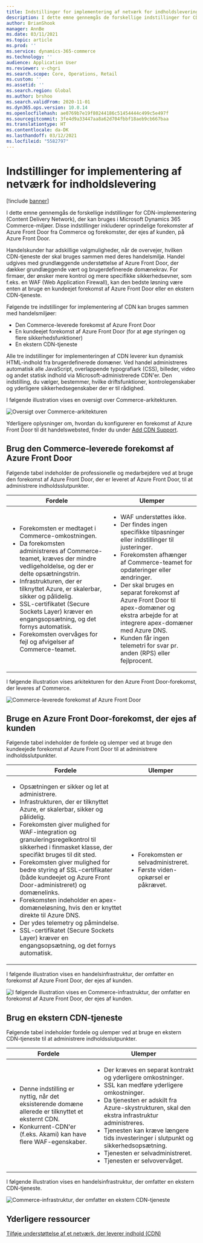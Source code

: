 ```yaml
---
title: Indstillinger for implementering af netværk for indholdslevering
description: I dette emne gennemgås de forskellige indstillinger for CDN-implementering (Content Delivery Network), der kan bruges i Microsoft Dynamics 365 Commerce-miljøer. Disse indstillinger inkluderer oprindelige forekomster af Azure Front Door fra Commerce og forekomster, der ejes af kunden, på Azure Front Door.
author: BrianShook
manager: AnnBe
ms.date: 03/11/2021
ms.topic: article
ms.prod: ''
ms.service: dynamics-365-commerce
ms.technology: ''
audience: Application User
ms.reviewer: v-chgri
ms.search.scope: Core, Operations, Retail
ms.custom: ''
ms.assetid: ''
ms.search.region: Global
ms.author: brshoo
ms.search.validFrom: 2020-11-01
ms.dyn365.ops.version: 10.0.14
ms.openlocfilehash: ae0769b7e19f80244186c51454444c499c5e497f
ms.sourcegitcommit: 3fe4d9a33447aa8a62d704fbbf18aeb9cb667baa
ms.translationtype: HT
ms.contentlocale: da-DK
ms.lasthandoff: 03/12/2021
ms.locfileid: "5582797"
---
```

# <a name="content-delivery-network-implementation-options"></a>Indstillinger for implementering af netværk for indholdslevering

[!include [banner](includes/banner.md)]

I dette emne gennemgås de forskellige indstillinger for CDN-implementering (Content Delivery Network), der kan bruges i Microsoft Dynamics 365 Commerce-miljøer. Disse indstillinger inkluderer oprindelige forekomster af Azure Front Door fra Commerce og forekomster, der ejes af kunden, på Azure Front Door.

Handelskunder har adskillige valgmuligheder, når de overvejer, hvilken CDN-tjeneste der skal bruges sammen med deres handelsmiljø. Handel udgives med grundlæggende understøttelse af Azure Front Door, der dækker grundlæggende vært og brugerdefinerede domænekrav. For firmaer, der ønsker mere kontrol og mere specifikke sikkerhedsevner, som f.eks. en WAF (Web Application Firewall), kan den bedste løsning være enten at bruge en kundeejet forekomst af Azure Front Door eller en ekstern CDN-tjeneste.

Følgende tre indstillinger for implementering af CDN kan bruges sammen med handelsmiljøer:

- Den Commerce-leverede forekomst af Azure Front Door
- En kundeejet forekomst af Azure Front Door (for at øge styringen og flere sikkerhedsfunktioner)
- En ekstern CDN-tjeneste

Alle tre indstillinger for implementeringen af CDN leverer kun dynamisk HTML-indhold fra brugerdefinerede domæner. Ved handel administreres automatisk alle JavaScript, overlappende typografiark (CSS), billeder, video og andet statisk indhold via Microsoft-administrerede CDN'er. Den indstilling, du vælger, bestemmer, hvilke driftsfunktioner, kontrolegenskaber og yderligere sikkerhedsegenskaber der er til rådighed.

I følgende illustration vises en oversigt over Commerce-arkitekturen.

![Oversigt over Commerce-arkitekturen](media/Commerce_CDN-Option_ComparisonModels.png)

Yderligere oplysninger om, hvordan du konfigurerer en forekomst af Azure Front Door til dit handelswebsted, finder du under [Add CDN Support](add-cdn-support.md).

## <a name="use-the-commerce-provided-azure-front-door-instance"></a>Brug den Commerce-leverede forekomst af Azure Front Door

Følgende tabel indeholder de professionelle og medarbejdere ved at bruge den forekomst af Azure Front Door, der er leveret af Azure Front Door, til at administrere indholdsslutpunkter.

| Fordele | Ulemper |
|------|------|
| <ul><li>Forekomsten er medtaget i Commerce-omkostningen.</li><li>Da forekomsten administreres af Commerce-teamet, kræves der mindre vedligeholdelse, og der er delte opsætningstrin.</li><li>Infrastrukturen, der er tilknyttet Azure, er skalerbar, sikker og pålidelig.</li><li>SSL-certifikatet (Secure Sockets Layer) kræver en engangsopsætning, og det fornys automatisk.</li><li>Forekomsten overvåges for fejl og afvigelser af Commerce-teamet.</li></ul> | <ul><li>WAF understøttes ikke.</li><li>Der findes ingen specifikke tilpasninger eller indstillinger til justeringer.</li><li>Forekomsten afhænger af Commerce-teamet for opdateringer eller ændringer.</li><li>Der skal bruges en separat forekomst af Azure Front Door til apex-domæner og ekstra arbejde for at integrere apex-domæner med Azure DNS.</li><li>Kunden får ingen telemetri for svar pr. anden (RPS) eller fejlprocent.</li></ul> |

I følgende illustration vises arkitekturen for den Azure Front Door-forekomst, der leveres af Commerce.

![Commerce-leverede forekomst af Azure Front Door](media/Commerce_CDN-Option_CommerceFrontDoor.png)

## <a name="use-a-customer-owned-azure-front-door-instance"></a>Bruge en Azure Front Door-forekomst, der ejes af kunden

Følgende tabel indeholder de fordele og ulemper ved at bruge den kundeejede forekomst af Azure Front Door til at administrere indholdsslutpunkter.

| Fordele | Ulemper |
|------|------|
| <ul><li>Opsætningen er sikker og let at administrere.</li><li>Infrastrukturen, der er tilknyttet Azure, er skalerbar, sikker og pålidelig.</li><li>Forekomsten giver mulighed for WAF-integration og granuleringsregelkontrol til sikkerhed i finmasket klasse, der specifikt bruges til dit sted.</li><li>Forekomsten giver mulighed for bedre styring af SSL-certifikater (både kundeejet og Azure Front Door-administreret) og domænelinks.</li><li>Forekomsten indeholder en apex-domæneløsning, hvis den er knyttet direkte til Azure DNS.</li><li>Der ydes telemetry og påmindelse.</li><li>SSL-certifikatet (Secure Sockets Layer) kræver en engangsopsætning, og det fornys automatisk.</li></ul> | <ul><li>Forekomsten er selvadministreret.</li><li>Første viden-opkørsel er påkrævet.</li></ul> |

I følgende illustration vises en handelsinfrastruktur, der omfatter en forekomst af Azure Front Door, der ejes af kunden.

![I følgende illustration vises en Commerce-infrastruktur, der omfatter en forekomst af Azure Front Door, der ejes af kunden.](media/Commerce_CDN-Option_CustomerOwnedAzureFrontDoor.png)

## <a name="use-an-external-cdn-service"></a>Brug en ekstern CDN-tjeneste

Følgende tabel indeholder fordele og ulemper ved at bruge en ekstern CDN-tjeneste til at administrere indholdsslutpunkter.

| Fordele | Ulemper |
|------|------|
| <ul><li>Denne indstilling er nyttig, når det eksisterende domæne allerede er tilknyttet et eksternt CDN.</li><li>Konkurrent-CDN'er (f.eks. Akami) kan have flere WAF-egenskaber.</li></ul> | <ul><li>Der kræves en separat kontrakt og yderligere omkostninger.</li><li>SSL kan medføre yderligere omkostninger.</li><li>Da tjenesten er adskilt fra Azure-skystrukturen, skal den ekstra infrastruktur administreres.</li><li>Tjenesten kan kræve længere tids investeringer i slutpunkt og sikkerhedsopsætning.</li><li>Tjenesten er selvadministreret.</li><li>Tjenesten er selvovervåget.</li></ul> |

I følgende illustration vises en handelsinfrastruktur, der omfatter en ekstern CDN-tjeneste.

![Commerce-infrastruktur, der omfatter en ekstern CDN-tjeneste](media/Commerce_CDN-Option_ExternalFrontDoor.png)

## <a name="additional-resources"></a>Yderligere ressourcer

[Tilføje understøttelse af et netværk, der leverer indhold (CDN)](add-cdn-support.md)
